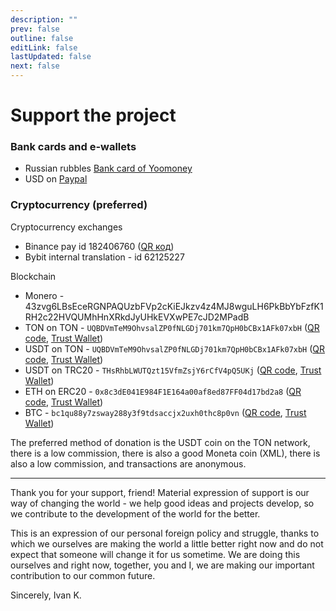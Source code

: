 ```yaml
---
description: ""
prev: false
outline: false
editLink: false
lastUpdated: false
next: false
---
```


# Support the project

### Bank cards and e-wallets

- Russian rubbles [Bank card of Yoomoney](https://yoomoney.ru/to/4100118416930245)
- USD on [Paypal](https://paypal.me/plibereco)

### Cryptocurrency (preferred)

Cryptocurrency exchanges

- Binance pay id 182406760 ([QR код](/img/crypto/donate_qr_binance.jpg))
- Bybit internal translation - id 62125227

Blockchain

- Monero - 43zvg6LBsEceRGNPAQUzbFVp2cKiEJkzv4z4MJ8wguLH6PkBbYbFzfK1RH2c22HVQUMhHnXRkdJyUHkEVXwPE7cJD2MPadB
- TON on TON - `UQBDVmTeM9OhvsalZP0fNLGDj701km7QpH0bCBx1AFk07xbH` ([QR code](/img/crypto/donate_qr_ton_ton.jpg), [Trust Wallet](https://link.trustwallet.com/send?coin=607&address=UQBDVmTeM9OhvsalZP0fNLGDj701km7QpH0bCBx1AFk07xbH))
- USDT on TON - `UQBDVmTeM9OhvsalZP0fNLGDj701km7QpH0bCBx1AFk07xbH` ([QR code](/img/crypto/donate_qr_usdt_ton.jpg), [Trust Wallet](https://link.trustwallet.com/send?coin=607&address=UQBDVmTeM9OhvsalZP0fNLGDj701km7QpH0bCBx1AFk07xbH&token_id=EQCxE6mUtQJKFnGfaROTKOt1lZbDiiX1kCixRv7Nw2Id_sDs))
- USDT on TRC20 - `THsRhbLWUTQzt15VfmZsjY6rCfV4pQ5UKj` ([QR code](/img/crypto/donate_qr_usdt_trc20.jpg), [Trust Wallet](https://link.trustwallet.com/send?coin=195&address=THsRhbLWUTQzt15VfmZsjY6rCfV4pQ5UKj&token_id=TR7NHqjeKQxGTCi8q8ZY4pL8otSzgjLj6t))
- ETH on ERC20 - `0x8c3dE041E984F1E164a00af8ed87FF04d17bd2a8` ([QR code](/img/crypto/donate_qr_eth_erc20.jpg), [Trust Wallet](https://link.trustwallet.com/send?coin=60&address=0x8c3dE041E984F1E164a00af8ed87FF04d17bd2a8))
- BTC - `bc1qu88y7zsway288y3f9tdsaccjx2uxh0thc8p0vn` ([QR code](/img/crypto/donate_qr_btc.jpg), [Trust Wallet](https://link.trustwallet.com/send?coin=0&address=bc1qu88y7zsway288y3f9tdsaccjx2uxh0thc8p0vn))

The preferred method of donation is the USDT coin on the TON network, there is a low commission, there is also a good Moneta coin (XML), there is also a low commission, and transactions are anonymous.

---

Thank you for your support, friend! Material expression of support is our way
of changing the world - we help good ideas and projects develop, so
we contribute to the development of the world for the better.

This is an expression of our personal foreign policy and struggle, thanks to which we ourselves
are making the world a little better right now and do not expect that someone
will change it for us sometime. We are doing this ourselves and right now, together, you and I,
we are making our important contribution to our common future.

Sincerely, Ivan K.
